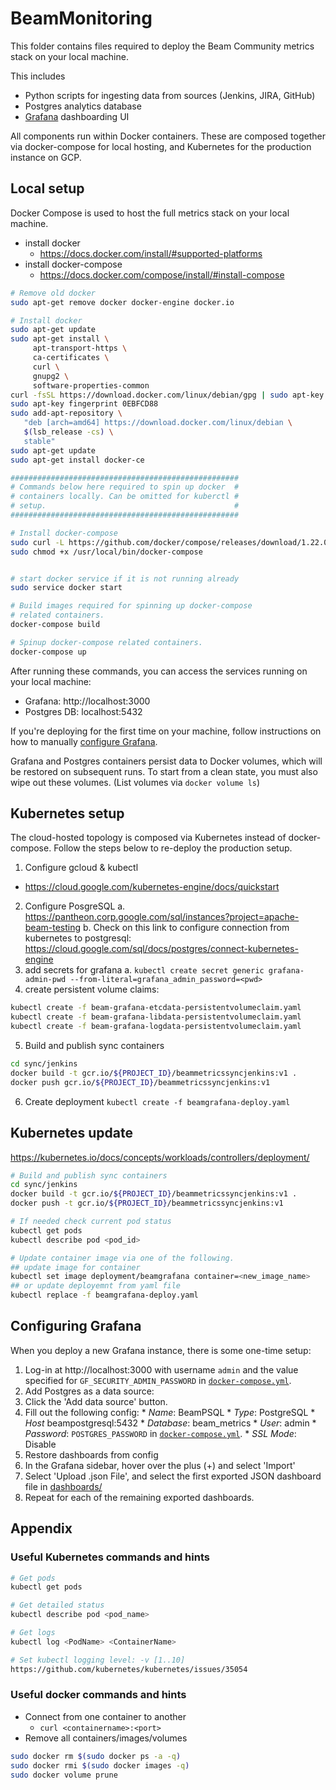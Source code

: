 <!--
    Licensed to the Apache Software Foundation (ASF) under one
    or more contributor license agreements.  See the NOTICE file
    distributed with this work for additional information
    regarding copyright ownership.  The ASF licenses this file
    to you under the Apache License, Version 2.0 (the
    "License"); you may not use this file except in compliance
    with the License.  You may obtain a copy of the License at

      http://www.apache.org/licenses/LICENSE-2.0

    Unless required by applicable law or agreed to in writing,
    software distributed under the License is distributed on an
    "AS IS" BASIS, WITHOUT WARRANTIES OR CONDITIONS OF ANY
    KIND, either express or implied.  See the License for the
    specific language governing permissions and limitations
    under the License.
-->
# BeamMonitoring
This folder contains files required to deploy the Beam Community metrics stack
on your local machine.

This includes
* Python scripts for ingesting data from sources (Jenkins, JIRA,
  GitHub)
* Postgres analytics database
* [Grafana](https://grafana.com) dashboarding UI

All components run within Docker containers. These are composed together via
docker-compose for local hosting, and Kubernetes for the production instance on
GCP.

## Local setup

Docker Compose is used to host the full metrics stack on your local machine.

* install docker
    * https://docs.docker.com/install/#supported-platforms
* install docker-compose
    * https://docs.docker.com/compose/install/#install-compose

```sh
# Remove old docker
sudo apt-get remove docker docker-engine docker.io

# Install docker
sudo apt-get update
sudo apt-get install \
     apt-transport-https \
     ca-certificates \
     curl \
     gnupg2 \
     software-properties-common
curl -fsSL https://download.docker.com/linux/debian/gpg | sudo apt-key add -
sudo apt-key fingerprint 0EBFCD88
sudo add-apt-repository \
   "deb [arch=amd64] https://download.docker.com/linux/debian \
   $(lsb_release -cs) \
   stable"
sudo apt-get update
sudo apt-get install docker-ce

###################################################
# Commands below here required to spin up docker  #
# containers locally. Can be omitted for kuberctl #
# setup.                                          #
###################################################

# Install docker-compose
sudo curl -L https://github.com/docker/compose/releases/download/1.22.0/docker-compose-$(uname -s)-$(uname -m) -o /usr/local/bin/docker-compose
sudo chmod +x /usr/local/bin/docker-compose


# start docker service if it is not running already
sudo service docker start

# Build images required for spinning up docker-compose
# related containers.
docker-compose build

# Spinup docker-compose related containers.
docker-compose up
```

After running these commands, you can access the services running on your local
machine:

* Grafana: http://localhost:3000
* Postgres DB: localhost:5432

If you're deploying for the first time on your machine, follow instructions on
how to manually [configure Grafana](#configuring-grafana).

Grafana and Postgres containers persist data to Docker volumes, which will be
restored on subsequent runs. To start from a clean state, you must also wipe out
these volumes. (List volumes via `docker volume ls`)

## Kubernetes setup

The cloud-hosted topology is composed via Kubernetes instead of docker-compose.
Follow the steps below to re-deploy the production setup.

1. Configure gcloud & kubectl
  * https://cloud.google.com/kubernetes-engine/docs/quickstart
2. Configure PosgreSQL
    a. https://pantheon.corp.google.com/sql/instances?project=apache-beam-testing
    b. Check on this link to configure connection from kubernetes to postgresql: https://cloud.google.com/sql/docs/postgres/connect-kubernetes-engine
3. add secrets for grafana
    a. `kubectl create secret generic grafana-admin-pwd --from-literal=grafana_admin_password=<pwd>`
4. create persistent volume claims:
```sh
kubectl create -f beam-grafana-etcdata-persistentvolumeclaim.yaml
kubectl create -f beam-grafana-libdata-persistentvolumeclaim.yaml
kubectl create -f beam-grafana-logdata-persistentvolumeclaim.yaml
```
5. Build and publish sync containers
```sh
cd sync/jenkins
docker build -t gcr.io/${PROJECT_ID}/beammetricssyncjenkins:v1 .
docker push gcr.io/${PROJECT_ID}/beammetricssyncjenkins:v1
```
6. Create deployment `kubectl create -f beamgrafana-deploy.yaml`

## Kubernetes update
https://kubernetes.io/docs/concepts/workloads/controllers/deployment/

```sh
# Build and publish sync containers
cd sync/jenkins
docker build -t gcr.io/${PROJECT_ID}/beammetricssyncjenkins:v1 .
docker push -t gcr.io/${PROJECT_ID}/beammetricssyncjenkins:v1

# If needed check current pod status
kubectl get pods
kubectl describe pod <pod_id>

# Update container image via one of the following.
## update image for container 
kubectl set image deployment/beamgrafana container=<new_image_name>
## or update deployemnt from yaml file 
kubectl replace -f beamgrafana-deploy.yaml
```

## Configuring Grafana

When you deploy a new Grafana instance, there is some one-time setup:

1. Log-in at http://localhost:3000 with username `admin` and the value specified
  for `GF_SECURITY_ADMIN_PASSWORD` in
  [`docker-compose.yml`](docker-compose.yml).
1. Add Postgres as a data source:
  1. Click the 'Add data source' button.
  1. Fill out the following config:
    * *Name*: BeamPSQL
    * *Type*: PostgreSQL
    * *Host* beampostgresql:5432
    * *Database*: beam\_metrics
    * *User*: admin
    * *Password*: `POSTGRES_PASSWORD` in
  [`docker-compose.yml`](docker-compose.yml).
    * *SSL Mode*: Disable
1. Restore dashboards from config
  1. In the Grafana sidebar, hover over the plus (+) and select 'Import'
  1. Select 'Upload .json File', and select the first exported JSON dashboard file in [dashboards/](dashboards)
  1. Repeat for each of the remaining exported dashboards.

## Appendix

### Useful Kubernetes commands and hints
```sh
# Get pods
kubectl get pods

# Get detailed status
kubectl describe pod <pod_name>

# Get logs
kubectl log <PodName> <ContainerName>

# Set kubectl logging level: -v [1..10]
https://github.com/kubernetes/kubernetes/issues/35054
```

### Useful docker commands and hints
* Connect from one container to another
    * `curl <containername>:<port>`
* Remove all containers/images/volumes
```sh
sudo docker rm $(sudo docker ps -a -q)
sudo docker rmi $(sudo docker images -q)
sudo docker volume prune
```

